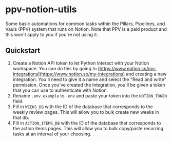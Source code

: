 # ppv-notion-utils
Some basic automations for common tasks within the Pillars, Pipelines, and Vauls (PPV) system that runs on Notion. Note that PPV is a paid product and this won't apply to you if you're not using it.

## Quickstart
1. Create a Notion API token to let Python interact with your Notion workspace. You can do this by going to [https://www.notion.so/my-integrations](https://www.notion.so/my-integrations) and creating a new integration. You'll need to give it a name and select the "Read and write" permission. Once you've created the integration, you'll be given a token that you can use to authenticate with Notion.
2. Rename `.env.example` to `.env` and paste your token into the `NOTION_TOKEN` field.
3. Fill in `WEEKS_DB` with the ID of the database that corresponds to the weekly review pages. This will allow you to bulk create new weeks in that db.
4. Fill in `ACTION_ITEMS_DB` with the ID of the database that corresponds to the action items pages. This will allow you to bulk copy/paste recurring tasks at an 
interval of your choosing.


